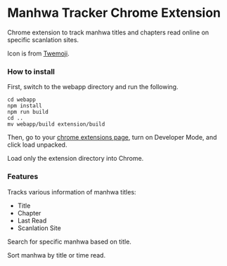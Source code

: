 # Manhwa Tracker Chrome Extension

Chrome extension to track manhwa titles and chapters read online on specific scanlation sites.

Icon is from [Twemoji](https://twemoji.twitter.com/).

### How to install

First, switch to the webapp directory and run the following.

```
cd webapp
npm install
npm run build
cd ..
mv webapp/build extension/build
```
Then, go to your [chrome extensions page](chrome://extensions/), turn on Developer Mode, and click load unpacked.

Load only the extension directory into Chrome.

### Features

Tracks various information of manhwa titles:
- Title
- Chapter
- Last Read
- Scanlation Site

Search for specific manhwa based on title.

Sort manhwa by title or time read.